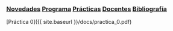 ### [Novedades](./) [Programa](programa)  [Prácticas](practicas)  [Docentes](docentes)  [Bibliografía](bibliografia)

[Práctica 0]({{ site.baseurl }}/docs/practica_0.pdf)
